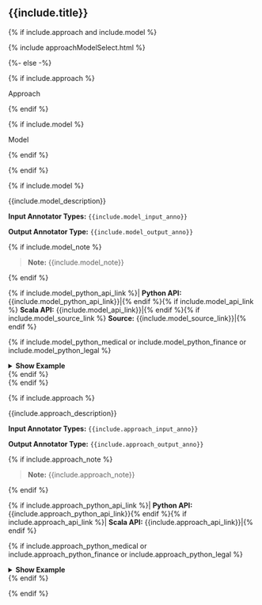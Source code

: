 
<div class="tabs-model-aproach" markdown="1">

## {{include.title}}

{% if include.approach and include.model %}

{% include approachModelSelect.html %}

{%- else -%}

{% if include.approach %}

<div class="annotator_type tac mont">Approach</div>

{% endif %}

{% if include.model %}

<div class="annotator_type tac mont">Model</div>

{% endif %}

{% endif %}

{% if include.model %}

<!--Model-->
<div class="h3-box tabs-python-scala-box" markdown="1">

{{include.model_description}}

**Input Annotator Types:** `{{include.model_input_anno}}`

**Output Annotator Type:** `{{include.model_output_anno}}`

{% if include.model_note %}

> **Note:** {{include.model_note}}

{% endif %}


{% if include.model_python_api_link %}| **Python API:** {{include.model_python_api_link}}|{% endif %}{% if include.model_api_link %} **Scala API:** {{include.model_api_link}}|{% endif %}{% if include.model_source_link %} **Source:** {{include.model_source_link}}|{% endif %}


{% if include.model_python_medical or include.model_python_finance or include.model_python_legal %}

<details>

<summary class="button"><b>Show Example</b></summary>

{% include programmingLanguageSelectScalaPython.html %}

<!--Python-->
<div class="tabs-mfl-box" markdown="1">

<div class="tabs-mfl-head" markdown="1">
{% if include.model_python_medical %}<button class="tab-mfl-li" markdown="1">Medical</button>{% endif %}{% if include.model_python_finance %}<button class="tab-mfl-li" markdown="1">Finance</button>{% endif %}{% if include.model_python_legal %}<button class="tab-mfl-li" markdown="1">Legal</button>{% endif %}
</div>

{% if include.model_python_medical %}

<div class="tab-mfl-content" markdown="1">

```python
{{include.model_python_medical}}
```

</div>

{% endif %}
{% if include.model_python_finance %}

<div class="tab-mfl-content" markdown="1">

```python
{{include.model_python_finance}}
```

</div>

{% endif %}
{% if include.model_python_legal %}


<div class="tab-mfl-content" markdown="1">

```python
{{include.model_python_legal}}
```

</div>

{% endif %}

</div>
<!--END Python-->
<!--Scala--> 
<div class="tabs-mfl-box" markdown="1">

<div class="tabs-mfl-head" markdown="1">
{% if include.model_scala_medical %}<button class="tab-mfl-li"  markdown="1">Medical</button>{% endif %}{% if include.model_scala_finance %}<button class="tab-mfl-li"  markdown="1">Finance</button>{% endif %}{% if include.model_scala_finance %}<button class="tab-mfl-li"  markdown="1">Legal</button>{% endif %}
</div>

{% if include.model_scala_medical %}

<div class="tab-mfl-content" markdown="1">

```scala
{{include.model_scala_medical}}
```

</div>

{% endif %}
{% if include.model_scala_finance %}


<div class="tab-mfl-content" markdown="1">

```scala
{{include.model_scala_finance}}
```

</div>

{% endif %}
{% if include.model_scala_legal %}


<div class="tab-mfl-content" markdown="1">

```scala
{{include.model_scala_legal}}
```

</div>

{% endif %}

</div>
<!--END Scala--> 

</details>
{% endif %}

</div>
<!--END Model-->
{% endif %}

{% if include.approach %}

<!--Aproach-->
<div class="h3-box tabs-python-scala-box" markdown="1">

{{include.approach_description}}

**Input Annotator Types:** `{{include.approach_input_anno}}`

**Output Annotator Type:** `{{include.approach_output_anno}}`

{% if include.approach_note %}

> **Note:** {{include.approach_note}}

{% endif %}

{% if include.approach_python_api_link %}| **Python API:** {{include.approach_python_api_link}}{% endif %}{% if include.approach_api_link %}| **Scala API:** {{include.approach_api_link}}|{% endif %}

{% if include.approach_python_medical or include.approach_python_finance or include.approach_python_legal %}

<details>

<summary class="button"><b>Show Example</b></summary>

{% include programmingLanguageSelectScalaPython.html %}

<!--Python-->
<div class="tabs-mfl-box" markdown="1">

<div class="tabs-mfl-head" markdown="1">
{% if include.approach_python_medical %}<button class="tab-mfl-li" markdown="1">Medical</button>{% endif %}{% if include.approach_python_finance %}<button class="tab-mfl-li"  markdown="1">Finance</button>{% endif %}{% if include.approach_python_legal %}<button class="tab-mfl-li"  markdown="1">Legal</button>{% endif %}
</div>

{% if include.approach_python_medical %}

<div class="tab-mfl-content" markdown="1">

```python
{{include.approach_python_medical}}
```

</div>

{% endif %}
{% if include.approach_python_finance %}

<div class="tab-mfl-content" markdown="1">

```python
{{include.approach_python_finance}}
```

</div>

{% endif %}
{% if include.approach_python_legal %}

<div class="tab-mfl-content" markdown="1">

```python
{{include.approach_python_legal}}
```

</div>

{% endif %}

</div>
<!--END Python-->
<!--Scala-->
<div class="tabs-mfl-box" markdown="1">

<div class="tabs-mfl-head"  markdown="1">
{% if include.approach_scala_medical %}<button class="tab-mfl-li" markdown="1">Medical</button>{% endif %}{% if include.approach_scala_finance %}<button class="tab-mfl-li" markdown="1">Finance</button>{% endif %}{% if include.approach_scala_legal %}<button class="tab-mfl-li" markdown="1">Legal</button>{% endif %}
</div>

{% if include.approach_scala_medical %}

<div class="tab-mfl-content" markdown="1">

```scala
{{include.approach_scala_medical}}
```

</div>

{% endif %}
{% if include.approach_scala_finance %}

<div class="tab-mfl-content" markdown="1">

```scala
{{include.approach_scala_finance}}
```

</div>

{% endif %}
{% if include.approach_scala_legal %}

<div class="tab-mfl-content" markdown="1">

```scala
{{include.approach_scala_legal}}
```

</div>

{% endif %}

</div>
<!--END Scala-->

</details>
{% endif %}

</div>
<!--END Aproach-->

{% endif %}

</div>